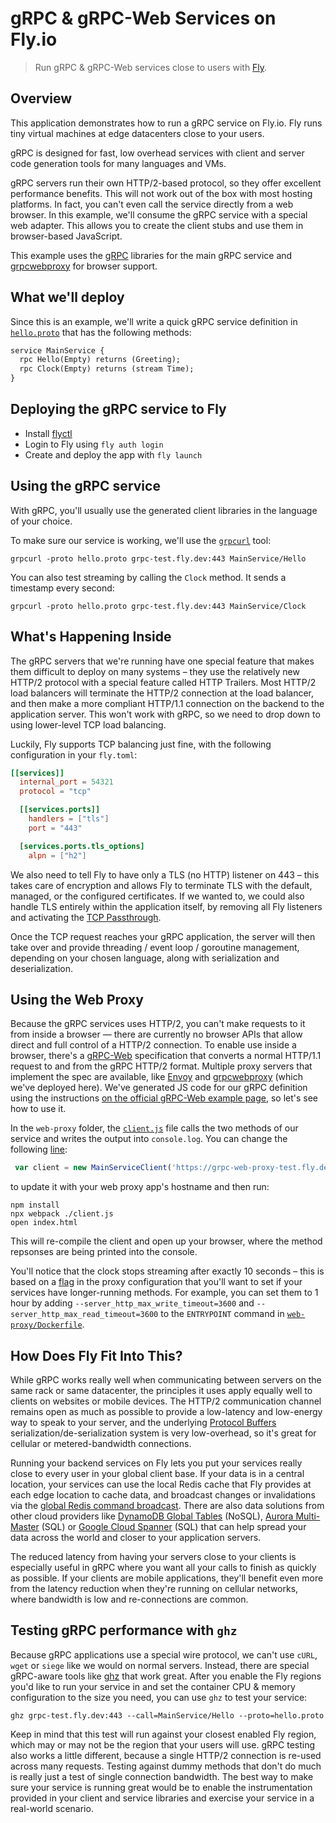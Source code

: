 # gRPC & gRPC-Web Services on Fly.io

> Run gRPC & gRPC-Web services close to users with [Fly](https://fly.io/).

## Overview

<!---- cut here --->

This application demonstrates how to run a gRPC service on Fly.io. Fly runs tiny virtual machines at edge datacenters close to your users.

gRPC is designed for fast, low overhead services with client and server code generation tools for many languages and VMs.

gRPC servers run their own HTTP/2-based protocol, so they offer excellent performance benefits. This will not work out of the box with most hosting platforms. In fact, you can't even call the service directly from a web browser. In this example, we'll consume the gRPC service with a special web adapter. This allows you to create the client stubs and use them in browser-based JavaScript.

This example uses the [gRPC](https://grpc.io) libraries for the main gRPC service and [grpcwebproxy](https://github.com/improbable-eng/grpc-web/tree/master/go/grpcwebproxy) for browser support.
## What we'll deploy

Since this is an example, we'll write a quick gRPC service definition in [`hello.proto`](https://github.com/fly-examples/grpc-service/blob/master/hello.proto) that has the following methods:

```protobuf
service MainService {
  rpc Hello(Empty) returns (Greeting);
  rpc Clock(Empty) returns (stream Time);
}
```

## Deploying the gRPC service to Fly

- Install [flyctl](https://fly.io/docs/getting-started/installing-flyctl/)
- Login to Fly using `fly auth login`
- Create and deploy the app with `fly launch`
## Using the gRPC service

With gRPC, you'll usually use the generated client libraries in the language of your choice.

To make sure our service is working, we'll use the [`grpcurl`](https://github.com/fullstorydev/grpcurl) tool:

```shell
grpcurl -proto hello.proto grpc-test.fly.dev:443 MainService/Hello
```

You can also test streaming by calling the `Clock` method. It sends a timestamp every second:

```shell
grpcurl -proto hello.proto grpc-test.fly.dev:443 MainService/Clock
```
## What's Happening Inside

The gRPC servers that we're running have one special feature that makes them difficult to deploy on many systems – they use the relatively new HTTP/2 protocol with a special feature called HTTP Trailers. Most HTTP/2 load balancers will terminate the HTTP/2 connection at the load balancer, and then make a more compliant HTTP/1.1 connection on the backend to the application server. This won't work with gRPC, so we need to drop down to using lower-level TCP load balancing.

Luckily, Fly supports TCP balancing just fine, with the following configuration in your `fly.toml`:

```toml
[[services]]
  internal_port = 54321
  protocol = "tcp"

  [[services.ports]]
    handlers = ["tls"]
    port = "443"

  [services.ports.tls_options]
    alpn = ["h2"]

```

We also need to tell Fly to have only a TLS (no HTTP) listener on 443 – this takes care of encryption and allows Fly to terminate TLS with the default, managed, or the configured certificates. If we wanted to, we could also handle TLS entirely within the application itself, by removing all Fly listeners and activating the [TCP Passthrough](https://fly.io/docs/services/#tcp-pass-through).

Once the TCP request reaches your gRPC application, the server will then take over and provide threading / event loop / goroutine management, depending on your chosen language, along with serialization and deserialization.

## Using the Web Proxy

Because the gRPC services uses HTTP/2, you can't make requests to it from inside a browser — there are currently no browser APIs that allow direct and full control of a HTTP/2 connection. To enable use inside a browser, there's a [gRPC-Web](https://grpc.io/docs/languages/web/) specification that converts a normal HTTP/1.1 request to and from the gRPC HTTP/2 format. Multiple proxy servers that implement the spec are available, like [Envoy](https://grpc.io/docs/languages/web/basics/#configure-the-envoy-proxy) and [grpcwebproxy](https://github.com/improbable-eng/grpc-web/tree/master/go/grpcwebproxy) (which we've deployed here). We've generated JS code for our gRPC definition using the instructions [on the official gRPC-Web example page](https://github.com/grpc/grpc-web/tree/master/net/grpc/gateway/examples/helloworld#generate-protobuf-messages-and-client-service-stub), so let's see how to use it.

 In the `web-proxy` folder, the [`client.js`](https://github.com/fly-examples/grpc-service/blob/master/web-proxy/client.js) file calls the two methods of our service and writes the output into `console.log`. You can change the following [line](https://github.com/fly-examples/grpc-service/blob/master/web-proxy/client.js#L4):

```js
 var client = new MainServiceClient('https://grpc-web-proxy-test.fly.dev:443');
```

to update it with your web proxy app's hostname and then run:

```shell
npm install
npx webpack ./client.js
open index.html
```

This will re-compile the client and open up your browser, where the method repsonses are being printed into the console.

You'll notice that the clock stops streaming after exactly 10 seconds – this is based on a [flag](https://github.com/improbable-eng/grpc-web/blob/b16a11b6e855a48b6bc6e369a85f3d46fcfe1a77/go/grpcwebproxy/main.go#L45) in the proxy configuration that you'll want to set if your services have longer-running methods. For example, you can set them to 1 hour by adding `--server_http_max_write_timeout=3600` and `--server_http_max_read_timeout=3600` to the `ENTRYPOINT` command in [`web-proxy/Dockerfile`](https://github.com/fly-examples/grpc-service/blob/master/web-proxy/Dockerfile#L40).

## How Does Fly Fit Into This?

While gRPC works really well when communicating between servers on the same rack or same datacenter, the principles it uses apply equally well to clients on websites or mobile devices. The HTTP/2 communication channel remains open as much as possible to provide a low-latency and low-energy way to speak to your server, and the underlying [Protocol Buffers](https://developers.google.com/protocol-buffers) serialization/de-serialization system is very low-overhead, so it's great for cellular or metered-bandwidth connections.

Running your backend services on Fly lets you put your services really close to every user in your global client base. If your data is in a central location, your services can use the local Redis cache that Fly provides at each edge location to cache data, and broadcast changes or invalidations via the [global Redis command broadcast](https://fly.io/docs/redis/#managing-redis-data-globally). There are also data solutions from other cloud providers like [DynamoDB Global Tables](https://aws.amazon.com/dynamodb/global-tables/) (NoSQL), [Aurora Multi-Master](https://docs.aws.amazon.com/AmazonRDS/latest/AuroraUserGuide/aurora-global-database.html) (SQL) or [Google Cloud Spanner](https://cloud.google.com/spanner) (SQL) that can help spread your data across the world and closer to your application servers.

The reduced latency from having your servers close to your clients is especially useful in gRPC where you want all your calls to finish as quickly as possible. If your clients are mobile applications, they'll benefit even more from the latency reduction when they're running on cellular networks, where bandwidth is low and re-connections are common.

## Testing gRPC performance with `ghz`

Because gRPC applications use a special wire protocol, we can't use `cURL`, `wget` or `siege` like we would on normal servers. Instead, there are special gRPC-aware tools like [ghz](https://ghz.sh) that work great. After you enable the Fly regions you'd like to run your service in and set the container CPU & memory configuration to the size you need, you can use `ghz` to test your service:

```
ghz grpc-test.fly.dev:443 --call=MainService/Hello --proto=hello.proto
```

Keep in mind that this test will run against your closest enabled Fly region, which may or may not be the region that your users will use. gRPC testing also works a little different, because a single HTTP/2 connection is re-used across many requests. Testing against dummy methods that don't do much is really just a test of single connection bandwidth. The best way to make sure your service is running great would be to enable the instrumentation provided in your client and service libraries and exercise your service in a real-world scenario.
